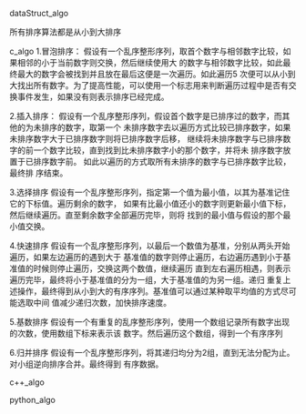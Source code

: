 dataStruct_algo

所有排序算法都是从小到大排序

c_algo
1.冒泡排序：
假设有一个乱序整形序列，取首个数字与相邻数字比较，如果相邻的小于当前数字则交换，然后继续使用大
的数字与相邻数字比较，如此最终最大的数字会被找到并且放在最后这便是一次遍历。如此遍历5
次便可以从小到大找出所有数字。为了提高性能，可以使用一个标志用来判断遍历过程中是否有交
换事件发生，如果没有则表示排序已经完成。

2.插入排序：
假设有一个乱序整形序列，假设首个数字是已排序过的数字，而其他的为未排序的数字，取第一个
未排序数字去以遍历方式比较已排序数字，如果未排序数字大于已排序数字则将已排序数字后移，
继续将未排序数字与已排序数字的前一个数字比较，直到找到比未排序数字小的那个数字，并将未
排序数字放置于已排序数字前。 如此以遍历的方式取所有未排序的数字与已排序数字比较，最终排
序结束。

3.选择排序
假设有一个乱序整形序列，指定第一个值为最小值，以其为基准记住它的下标值。遍历剩余的数字，
如果有比最小值还小的数字则更新最小值下标，然后继续遍历。直至剩余数字全部遍历完毕，则将
找到的最小值与假设的那个最小值交换。

4.快速排序
假设有一个乱序整形序列，以最后一个数值为基准，分别从两头开始遍历，如果左边遍历的遇到大于
基准值的数字则停止遍历，右边遍历遇到小于基准值的时候则停止遍历，交换这两个数值，继续遍历
直到左右遍历相遇，则表示遍历完毕，最终将小于基准值的分为一组，大于基准值的为另一组。递归
重复上述操作，最终得到从小到大的有序序列。基准值可以通过某种取平均值的方式尽可能选取中间
值减少递归次数，加快排序速度。

5.基数排序
假设有一个有重复的乱序整形序列，使用一个数组记录所有数字出现的次数，使用数组下标来表示该
数字。然后遍历这个数组，得到一个有序序列

6.归并排序
假设有一个乱序整形序列，将其递归均分为2组，直到无法分配为止。对小组逆向排序合并。最终得到
有序数据。

c++_algo


python_algo

